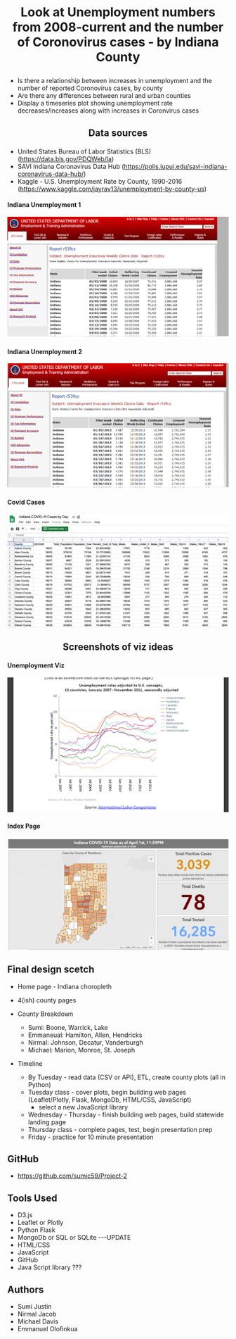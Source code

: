 # <p align="center"> **Look at Unemployment numbers from 2008-current and the number of Coronovirus cases - by Indiana County**</p>
- Is there a relationship between increases in unemployment and the number of reported Coronovirus cases, by county
- Are there any differences between rural and urban counties
- Display a timeseries plot showing unemployment rate decreases/increases along with increases in Coronvirus cases

## <p align="center"> **Data sources** </p>
- United States Bureau of Labor Statistics (BLS) (https://data.bls.gov/PDQWeb/la)
- SAVI Indiana Coronavirus Data Hub (https://polis.iupui.edu/savi-indiana-coronavirus-data-hub/)
- Kaggle - U.S. Unemployment Rate by County, 1990-2016 (https://www.kaggle.com/jayrav13/unemployment-by-county-us)

#### Indiana Unemployment 1
![IN UI 1](images/IN_UI_1.png)

#### Indiana Unemployment 2
![IN UI 2](images/IN_UI_2.png)

#### Covid Cases
![Covid Cases screen shot](images/CovidCasesByCountyScreenShot.png)

## <p align="center"> **Screenshots of viz ideas**  </p>

#### Unemployment Viz
![Unemployment Viz idea](images/UnemploymentVizIdea.PNG)

#### Index Page
![Index Page idea](images/IndexPageIdea.png)

## Final design scetch
- Home page - Indiana choropleth
- 4(ish) county pages

- County Breakdown
    * Sumi: Boone, Warrick, Lake
    * Emmaneual:  Hamilton, Allen, Hendricks
    * Nirmal:  Johnson, Decatur, Vanderburgh
    * Michael:  Marion, Monroe, St. Joseph

- Timeline
    * By Tuesday - read data (CSV or API), ETL, create county plots (all in Python)
    * Tuesday class - cover plots, begin building web pages (Leaflet/Plotly, Flask, MongoDb, HTML/CSS, JavaScript)
        - select a new JavaScript library
    * Wednesday - Thursday - finish building web pages, build statewide landing page
    * Thursday class - complete pages, test, begin presentation prep
    * Friday - practice for 10 minute presentation 


## GitHub
- https://github.com/sumic59/Project-2

## Tools Used
- D3.js
- Leaflet or Plotly
- Python Flask
- MongoDb or SQL or SQLite    ---UPDATE
- HTML/CSS
- JavaScript
- GitHub
- Java Script library ???

## Authors
- Sumi Justin
- Nirmal Jacob
- Michael Davis
- Emmanuel Olofinkua

